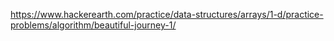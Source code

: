 https://www.hackerearth.com/practice/data-structures/arrays/1-d/practice-problems/algorithm/beautiful-journey-1/
